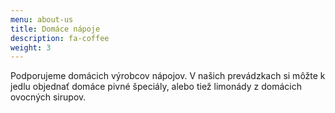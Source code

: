 ```yaml
---
menu: about-us
title: Domáce nápoje
description: fa-coffee
weight: 3
---
```

Podporujeme domácich výrobcov nápojov. V našich prevádzkach si môžte k jedlu objednať domáce pivné špeciály, alebo tiež limonády z domácich ovocných sirupov.
